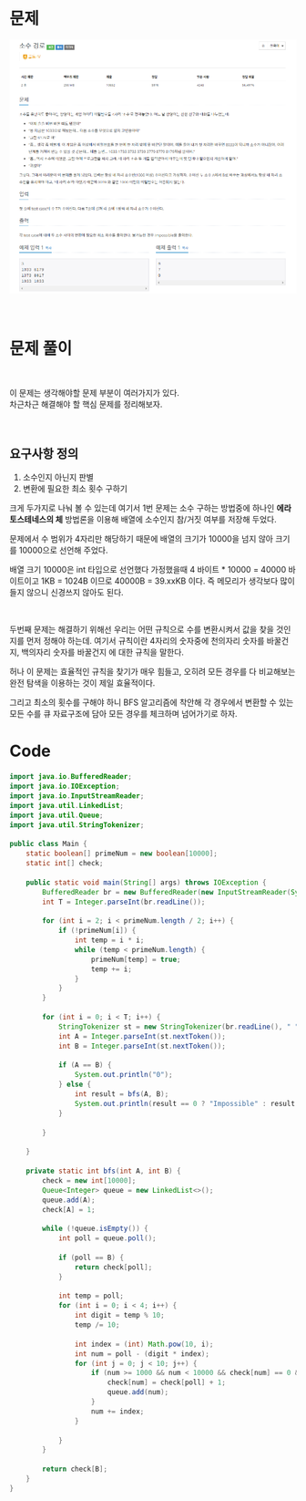 #  문제
![문제](/Img/Backjoon1963.PNG)

<br>

# 문제 풀이
<br>

이 문제는 생각해야할 문제 부분이 여러가지가 있다.  
차근차근 해결해야 할 핵심 문제를 정리해보자.  

<br>

## 요구사항 정의
1. 소수인지 아닌지 판별
2. 변환에 필요한 최소 횟수 구하기

크게 두가지로 나눠 볼 수 있는데 여기서 1번 문제는 소수 구하는 방법중에 하나인 **에라토스테네스의 체** 방법론을 이용해
배열에 소수인지 참/거짓 여부를 저장해 두었다.

문제에서 수 범위가 4자리만 해당하기 때문에 배열의 크기가 10000을 넘지 않아 크기를 10000으로 선언해 주었다.

배열 크기 10000은 int 타입으로 선언했다 가정했을때 4 바이트 * 10000 = 40000 바이트이고 1KB = 1024B 이므로 40000B = 39.xxKB 이다. 즉 메모리가 생각보다 많이 들지 않으니 신경쓰지 않아도 된다.

<br>

두번째 문제는 해결하기 위해선 우리는 어떤 규칙으로 수를 변환시켜서 값을 찾을 것인지를 먼저 정해야 하는데. 여기서 규칙이란 4자리의 숫자중에 천의자리 숫자를 바꿀건지, 백의자리 숫자를 바꿀건지 에 대한 규칙을 말한다.

허나 이 문제는 효율적인 규칙을 찾기가 매우 힘들고, 오히려 모든 경우를 다 비교해보는 완전 탐색을 이용하는 것이 제일 효율적이다.

그리고 최소의 횟수를 구해야 하니 BFS 알고리즘에 착안해 각 경우에서 변환할 수 있는 모든 수를 큐 자료구조에 담아 모든 경우를 체크하며 넘어가기로 하자.

# Code
```Java
import java.io.BufferedReader;
import java.io.IOException;
import java.io.InputStreamReader;
import java.util.LinkedList;
import java.util.Queue;
import java.util.StringTokenizer;

public class Main {
    static boolean[] primeNum = new boolean[10000];
    static int[] check;

    public static void main(String[] args) throws IOException {
        BufferedReader br = new BufferedReader(new InputStreamReader(System.in));
        int T = Integer.parseInt(br.readLine());

        for (int i = 2; i < primeNum.length / 2; i++) {
            if (!primeNum[i]) {
                int temp = i * i;
                while (temp < primeNum.length) {
                    primeNum[temp] = true;
                    temp += i;
                }
            }
        }

        for (int i = 0; i < T; i++) {
            StringTokenizer st = new StringTokenizer(br.readLine(), " ");
            int A = Integer.parseInt(st.nextToken());
            int B = Integer.parseInt(st.nextToken());

            if (A == B) {
                System.out.println("0");
            } else {
                int result = bfs(A, B);
                System.out.println(result == 0 ? "Impossible" : result - 1);
            }

        }

    }

    private static int bfs(int A, int B) {
        check = new int[10000];
        Queue<Integer> queue = new LinkedList<>();
        queue.add(A);
        check[A] = 1;

        while (!queue.isEmpty()) {
            int poll = queue.poll();

            if (poll == B) {
                return check[poll];
            }

            int temp = poll;
            for (int i = 0; i < 4; i++) {
                int digit = temp % 10;
                temp /= 10;

                int index = (int) Math.pow(10, i);
                int num = poll - (digit * index);
                for (int j = 0; j < 10; j++) {
                    if (num >= 1000 && num < 10000 && check[num] == 0 && !primeNum[num]) {
                        check[num] = check[poll] + 1;
                        queue.add(num);
                    }
                    num += index;
                }

            }
        }

        return check[B];
    }
}

```

